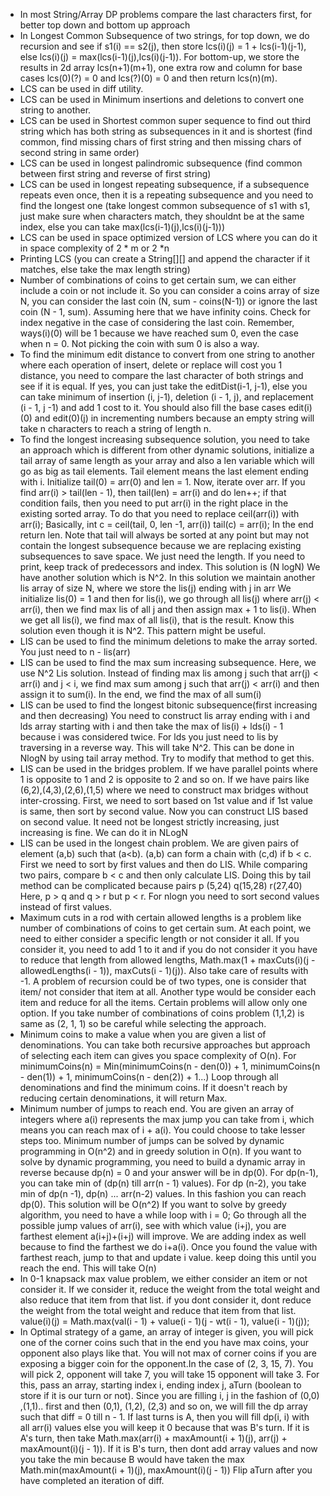* In most String/Array DP problems compare the last characters first, for better top down and bottom up approach
* In Longest Common Subsequence of two strings, for top down, we do recursion and see if s1(i) == s2(j), then
  store lcs(i)(j) = 1 + lcs(i-1)(j-1), else lcs(i)(j) = max(lcs(i-1)(j),lcs(i)(j-1)). For bottom-up, we store
  the results in 2d array lcs(n+1)(m+1), one extra row and column for base cases lcs(0)(?) = 0 and lcs(?)(0) = 0 and
  then return lcs(n)(m).
* LCS can be used in diff utility.
* LCS can be used in Minimum insertions and deletions to convert one string to another.
* LCS can be used in Shortest common super sequence to find out third string which has both string as subsequences in it
  and is shortest (find common, find missing chars of first string and then missing chars of second string in same
  order)
* LCS can be used in longest palindromic subsequence (find common between first string and reverse of first string)
* LCS can be used in longest repeating subsequence, if a subsequence repeats even once, then it is a repeating
  subsequence and you need to find the longest one (take longest common subsequence of s1 with s1, just make sure when
  characters match, they shouldnt be at the same index, else you can take max(lcs(i-1)(j),lcs(i)(j-1)))
* LCS can be used in space optimized version of LCS where you can do it in space complexity of 2 * m or 2 *n
* Printing LCS (you can create a String[][] and append the character if it matches, else take the max length string)
* Number of combinations of coins to get certain sum, we can either include a coin or not include it. So you can
  consider a coins array of size N, you can consider the last coin (N, sum - coins(N-1)) or ignore the last
  coin (N - 1, sum). Assuming here that we have infinity coins. Check for index negative in the case of considering the
  last coin. Remember, ways(i)(0) will be 1 because we have reached sum 0, even the case when n = 0. Not picking the
  coin with sum 0 is also a way.
* To find the minimum edit distance to convert from one string to another where each operation of insert, delete or
  replace will cost you 1 distance, you need to compare the last character of both strings and see if it is equal.
  If yes, you can just take the editDist(i-1, j-1), else you can take minimum of insertion (i, j-1),
  deletion (i - 1, j), and replacement (i - 1, j -1) and add 1 cost to it. You should also fill the base cases
  edit(i)(0) and edit(0)(j) in incrementing numbers because an empty string will take n characters to reach a string
  of length n.
* To find the longest increasing subsequence solution, you need to take an approach which is different from other
  dynamic solutions, initialize a tail array of same length as your array and also a len variable which will go as big
  as tail elements. Tail element means the last element ending with i. Initialize tail(0) = arr(0) and len = 1. Now,
  iterate over arr. If you find arr(i) > tail(len - 1), then tail(len) = arr(i) and do len++; if that condition fails,
  then you need to put arr(i) in the right place in the existing sorted array. To do that you need to replace
  ceil(arr(i)) with arr(i); Basically, int c = ceil(tail, 0, len -1, arr(i)) tail(c) = arr(i);
  In the end return len. Note that tail will always be sorted at any point but may not contain the
  longest subsequence because we are replacing existing subsequences to save space. We just need the length. If you need
  to print, keep track of predecessors and index. This solution is (N logN) We have another solution which is N^2.
  In this solution we maintain another lis array of size N, where we store the lis(j) ending with j in arr
  We initialize lis(0) = 1 and then for lis(i), we go through all lis(j) where arr(j) <  arr(i), then we find max lis of
  all j and then assign max + 1 to lis(i). When we get all lis(i), we find max of all lis(i), that is the result. Know
  this solution even though it is N^2. This pattern might be useful.
* LIS can be used to find the minimum deletions to make the array sorted. You just need to n - lis(arr)
* LIS can be used to find the max sum increasing subsequence. Here, we use N^2 Lis solution. Instead of finding max lis
  among j such that arr(j) < arr(i) and j < i, we find max sum among j such that arr(j) < arr(i) and then assign it to
  sum(i). In the end, we find the max of all sum(i)
* LIS can be used to find the longest bitonic subsequence(first increasing and then decreasing) You need to construct
  lis array ending with i and lds array starting with i and then take the max of lis(i) + lds(i) - 1 because i was
  considered twice. For lds you just need to lis by traversing in a reverse way. This will take N^2. This can be done in
  NlogN by using tail array method. Try to modify that method to get this.
* LIS can be used in the bridges problem. If we have parallel points where 1 is opposite to 1 and 2 is opposite to 2 and
  so on. If we have pairs like (6,2),(4,3),(2,6),(1,5) where we need to construct max bridges without inter-crossing.
  First, we need to sort based on 1st value and if 1st value is same, then sort by second value. Now you can construct
  LIS based on second value. It need not be longest strictly increasing, just increasing is fine. We can do it in NLogN
* LIS can be used in the longest chain problem. We are given pairs of element (a,b) such that (a<b). (a,b) can form a
  chain with (c,d) if b < c. First we need to sort by first values and then do LIS. While comparing two pairs, compare
  b < c and then only calculate LIS. Doing this by tail method can be complicated because pairs
  p (5,24) q(15,28) r(27,40) Here, p > q and q > r but p < r. For nlogn you need to sort second values instead of
  first values.
* Maximum cuts in a rod with certain allowed lengths is a problem like number of combinations of coins to get certain
  sum. At each point, we need to either consider a specific length or not consider it all. If you consider it, you need
  to add 1 to it and if you do not consider it you have to reduce that length from allowed lengths,
  Math.max(1 + maxCuts(i)(j - allowedLengths(i - 1)), maxCuts(i - 1)(j)). Also take care of results with -1. A problem
  of recursion could be of two types, one is consider that item/ not consider that item at all. Another type would be
  consider each item and reduce for all the items. Certain problems will allow only one option. If you take number of
  combinations of coins problem (1,1,2) is same as (2, 1, 1) so be careful while selecting the approach.
* Minimum coins to make a value when you are given a list of denominations. You can take both recursive approaches
  but approach of selecting each item can gives you space complexity of O(n).
  For minimumCoins(n) = Min(minimumCoins(n - den(0)) + 1, minimumCoins(n - den(1)) + 1, minimumCoins(n - den(2)) + 1...)
  Loop through all denominations and find the minimum coins. If it doesn't reach by reducing certain denominations,
  it will return Max.
* Minimum number of jumps to reach end. You are given an array of integers where a(i) represents the max jump you can
  take from i, which means you can reach max of i + a(i). You could choose to take lesser steps too.
  Minimum number of jumps can be solved by dynamic programming in O(n^2) and in greedy solution in O(n).
  If you want to solve by dynamic programming, you need to build a dynamic array in reverse because dp(n) = 0 and your
  answer will be in dp(0). For dp(n-1), you can take min of (dp(n) till arr(n - 1) values). For dp (n-2), you take min
  of dp(n -1), dp(n) ... arr(n-2) values. In this fashion you can reach dp(0). This solution will be O(n^2)
  If you want to solve by greedy algorithm, you need to have a while loop with i = 0; Go through all the possible jump
  values of arr(i), see with which value (i+j), you are farthest element a(i+j)+(i+j) will improve. We are adding index
  as well because to find the farthest we do i+a(i). Once you found the value with farthest reach, jump to that and
  update i value. keep doing this until you reach the end. This will take O(n)
* In 0-1 knapsack max value problem, we either consider an item or not consider it. If we consider it, reduce the weight
  from the total weight and also reduce that item from that list. if you dont consider it, dont reduce the weight from
  the total weight and reduce that item from that list. value(i)(j) =
  Math.max(val(i - 1) + value(i - 1)(j - wt(i - 1), value(i - 1)(j));
* In Optimal strategy of a game, an array of integer is given, you will pick one of the corner coins such that in
  the end you have max coins, your opponent also plays like that. You will not max of corner coins if you are exposing
  a bigger coin for the opponent.In the case of (2, 3, 15, 7). You will pick 2, opponent will take 7, you will take 15
  opponent will take 3. For this, pass an array, starting index i, ending index j, aTurn (boolean to
  store if it is our turn or not). Since you are filling i, j in the fashion of (0,0) ,(1,1).. first and then
  (0,1), (1,2), (2,3) and so on, we will fill the dp array such that diff = 0 till n - 1. If last turns is A, then you
  will fill dp(i, i) with all arr(i) values else you will keep it 0 because that was B's turn. If it is A's turn, then
  take Math.max(arr(i) + maxAmount(i + 1)(j), arr(j) + maxAmount(i)(j - 1)). If it is B's turn, then dont add array
  values and now you take the min because B would have taken the max Math.min(maxAmount(i + 1)(j), maxAmount(i)(j - 1))
  Flip aTurn after you have completed an iteration of diff.
  